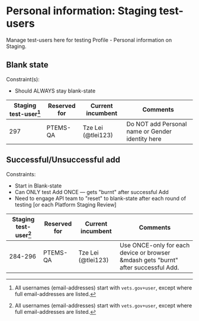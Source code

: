 # Personal information: Staging test-users

Manage test-users here for testing Profile - Personal information on Staging.

## Blank state

Constraint(s):

- Should ALWAYS stay blank-state

| Staging test-user[^1] | Reserved for | Current incumbent | Comments |
| --- | --- | --- | --- |
| 297 | PTEMS-QA | Tze Lei (@tlei123) | Do NOT add Personal name or Gender identity here |

## Successful/Unsuccessful add

Constraints:

- Start in Blank-state
- Can ONLY test Add ONCE &mdash; gets "burnt" after successful Add
- Need to engage API team to "reset" to blank-state after each round of testing [or each Platform Staging Review]

| Staging test-user[^1] | Reserved for | Current incumbent | Comments |
| --- | --- | --- | --- |
| 284-296 | PTEMS-QA | Tze Lei (@tlei123) | Use ONCE-only for each device or browser &mdash gets "burnt" after successful Add. |



[^1]: All usernames (email-addresses) start with `vets.gov+user`, except where full email-addresses are listed.
